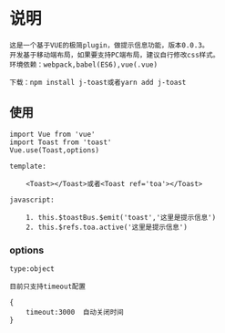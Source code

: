 # 说明

    这是一个基于VUE的极简plugin，做提示信息功能，版本0.0.3。
    开发基于移动端布局，如果要支持PC端布局，建议自行修改css样式。
    环境依赖：webpack,babel(ES6),vue(.vue)

    下载：npm install j-toast或者yarn add j-toast

## 使用

    import Vue from 'vue'
    import Toast from 'toast'
    Vue.use(Toast,options)

    template:

        <Toast></Toast>或者<Toast ref='toa'></Toast>

    javascript:

        1. this.$toastBus.$emit('toast','这里是提示信息')
        2. this.$refs.toa.active('这里是提示信息')

### options

    type:object

    目前只支持timeout配置

    {
        timeout:3000  自动关闭时间
    }